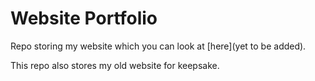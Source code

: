 # Website Portfolio

Repo storing my website which you can look at [here](yet to be added).

This repo also stores my old website for keepsake.
